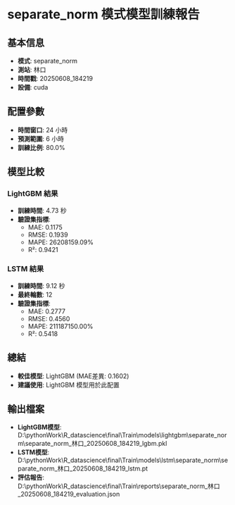 
# separate_norm 模式模型訓練報告

## 基本信息
- **模式**: separate_norm
- **測站**: 林口
- **時間戳**: 20250608_184219
- **設備**: cuda

## 配置參數
- **時間窗口**: 24 小時
- **預測範圍**: 6 小時
- **訓練比例**: 80.0%

## 模型比較

### LightGBM 結果

- **訓練時間**: 4.73 秒
- **驗證集指標**:
  - MAE: 0.1175
  - RMSE: 0.1939
  - MAPE: 26208159.09%
  - R²: 0.9421

### LSTM 結果

- **訓練時間**: 9.12 秒
- **最終輪數**: 12
- **驗證集指標**:
  - MAE: 0.2777
  - RMSE: 0.4560
  - MAPE: 211187150.00%
  - R²: 0.5418

## 總結

- **較佳模型**: LightGBM (MAE差異: 0.1602)
- **建議使用**: LightGBM 模型用於此配置


## 輸出檔案
- **LightGBM模型**: D:\pythonWork\R_datascience\final\Train\models\lightgbm\separate_norm\separate_norm_林口_20250608_184219_lgbm.pkl
- **LSTM模型**: D:\pythonWork\R_datascience\final\Train\models\lstm\separate_norm\separate_norm_林口_20250608_184219_lstm.pt
- **評估報告**: D:\pythonWork\R_datascience\final\Train\reports\separate_norm_林口_20250608_184219_evaluation.json

